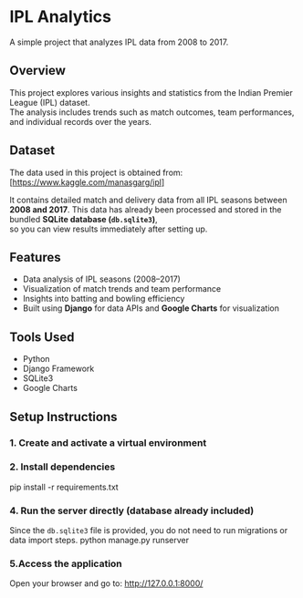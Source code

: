 # IPL Analytics

A simple project that analyzes IPL data from 2008 to 2017.

## Overview

This project explores various insights and statistics from the Indian Premier League (IPL) dataset.  
The analysis includes trends such as match outcomes, team performances, and individual records over the years.

## Dataset

The data used in this project is obtained from:  
[https://www.kaggle.com/manasgarg/ipl]

It contains detailed match and delivery data from all IPL seasons between **2008 and 2017**.
This data has already been processed and stored in the bundled **SQLite database (`db.sqlite3`)**,  
so you can view results immediately after setting up.

## Features

- Data analysis of IPL seasons (2008–2017)
- Visualization of match trends and team performance
- Insights into batting and bowling efficiency
- Built using **Django** for data APIs and **Google Charts** for visualization

## Tools Used

- Python  
- Django Framework  
- SQLite3  
- Google Charts  

## Setup Instructions
### 1. Create and activate a virtual environment
### 2. Install dependencies
pip install -r requirements.txt
### 4. Run the server directly (database already included)
Since the `db.sqlite3` file is provided, you do not need to run migrations or data import steps.
python manage.py runserver
### 5.Access the application
Open your browser and go to:
http://127.0.0.1:8000/
